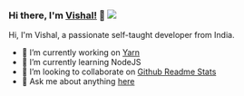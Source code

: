 ### Hi there, I'm [Vishal!](https://github.com/VishalLahane) 👋 ![](https://komarev.com/ghpvc/?username=VishalLahane)




Hi, I'm Vishal, a passionate self-taught developer from India.

- 🔭 I’m currently working on [Yarn](https://github.com/VishalLahane/yarn)
- 🌱 I’m currently learning NodeJS
- 👯 I’m looking to collaborate on [Github Readme Stats](https://github.com/VishalLahane/yarn)
- 💬 Ask me about anything [here](https://github.com/VishalLahane/VishalLahane/issues)



